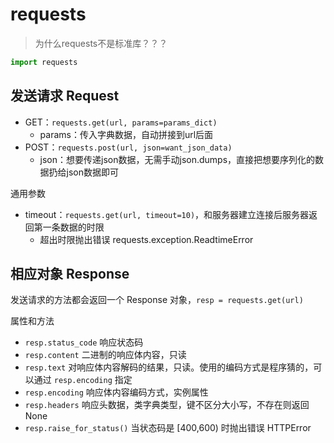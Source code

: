 # requests

> 为什么requests不是标准库？？？

```py
import requests
```

## 发送请求 Request

- GET：`requests.get(url, params=params_dict)`
  - params：传入字典数据，自动拼接到url后面
- POST：`requests.post(url, json=want_json_data)`
  - json：想要传递json数据，无需手动json.dumps，直接把想要序列化的数据扔给json数据即可

通用参数

- timeout：`requests.get(url, timeout=10)`，和服务器建立连接后服务器返回第一条数据的时限
  - 超出时限抛出错误 requests.exception.ReadtimeError

## 相应对象 Response

发送请求的方法都会返回一个 Response 对象，`resp = requests.get(url)`

属性和方法

- `resp.status_code` 响应状态码
- `resp.content` 二进制的响应体内容，只读
- `resp.text` 对响应体内容解码的结果，只读。使用的编码方式是程序猜的，可以通过 `resp.encoding` 指定
- `resp.encoding` 响应体内容编码方式，实例属性
- `resp.headers` 响应头数据，类字典类型，键不区分大小写，不存在则返回 None
- `resp.raise_for_status()` 当状态码是 [400,600) 时抛出错误 HTTPError
